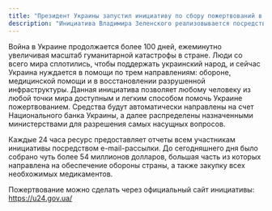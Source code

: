 ```yaml
---
title: "Президент Украины запустил инициативу по сбору пожертвований в поддержку Украины"
description: "Инициатива Владимира Зеленского реализовывается посредством платформы UNITED24"
---
```


Война в Украине продолжается более 100 дней, ежеминутно увеличивая масштаб гуманитарной катастрофы в стране. Люди со всего мира сплотились, чтобы поддержать украинский народ, и сейчас Украина нуждается в помощи по трем направлениям: обороне, медицинской помощи и в восстановлении разрушенной инфраструктуры. Данная инициатива позволяет любому человеку из любой точки мира доступным и легким способом помочь Украине пожертвованием. Средства будут автоматически направлены на счет Национального банка Украины, а далее распределены назначенными министерствами для разрешения самых насущных вопросов.

Каждые 24 часа ресурс предоставляет отчеты всем участникам инициативы посредством e-mail-рассылки. До сегодняшнего дня было собрано чуть более 54 миллионов долларов, большая часть из которых направлена на обеспечение обороны страны, а также закупку всех необхожимых медикаментов.

Пожертвование можно сделать через официальный сайт инициативы: https://u24.gov.ua/
